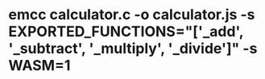 # emcc calculator.c -o calculator.js -s EXPORTED_FUNCTIONS="['_add', '_subtract', '_multiply', '_divide']" -s WASM=1
